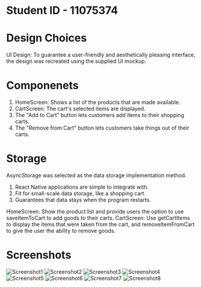 # Student ID - 11075374

# Design Choices
UI Design: To guarantee a user-friendly and aesthetically pleasing interface, the design was recreated using the supplied UI mockup.
# Componenets
1. HomeScreen: Shows a list of the products that are made available.
2. CartScreen: The cart's selected items are displayed.
3. The "Add to Cart" button lets customers add items to their shopping carts.
4. The "Remove from Cart" button lets customers take things out of their carts.

# Storage
AsyncStorage was selected as the data storage implementation method.
1. React Native applications are simple to integrate with.
2. Fit for small-scale data storage, like a shopping cart.
3. Guarantees that data stays when the program restarts.

HomeScreen: Show the product list and provide users the option to use saveItemToCart to add goods to their carts.
CartScreen: Use getCartItems to display the items that were taken from the cart, and removeItemFromCart to give the user the ability to remove goods.

# Screenshots
![Screenshot1](./assets/Screenshot1.jpg)
![Screenshot2](./assets/Screenshot2.jpg)
![Screenshot3](./assets/Screenshot3.jpg)
![Screenshot4](./assets/Screenshot4.jpg)
![Screenshot5](./assets/Screenshot5.jpg)
![Screenshot6](./assets/Screenshot6.jpg)
![Screenshot7](./assets/Screenshot7.jpg)
![Screenshot8](./assets/Screenshot8.jpg)
